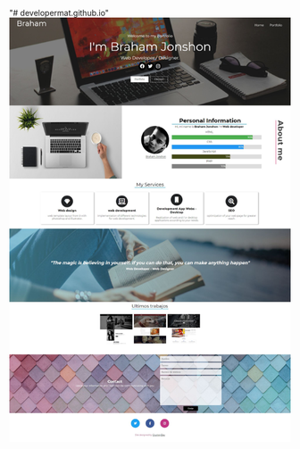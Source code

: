 
"# developermat.github.io" 
 ![alt text](https://github.com/DeveloperMat/portfolioWeb/blob/master/img/pageport-compressed.jpg
) 
